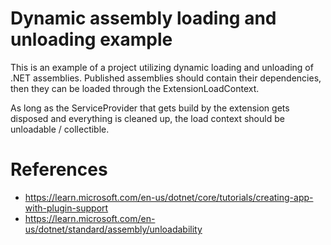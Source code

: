 # Dynamic assembly loading and unloading example
This is an example of a project utilizing dynamic loading and unloading of .NET assemblies. Published assemblies should contain their dependencies, then they can be loaded through the ExtensionLoadContext.

As long as the ServiceProvider that gets build by the extension gets disposed and everything is cleaned up, the load context should be unloadable / collectible.

# References
- https://learn.microsoft.com/en-us/dotnet/core/tutorials/creating-app-with-plugin-support
- https://learn.microsoft.com/en-us/dotnet/standard/assembly/unloadability